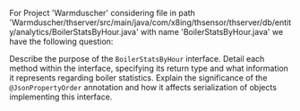 For Project 'Warmduscher' considering file in path 'Warmduscher/thserver/src/main/java/com/x8ing/thsensor/thserver/db/entity/analytics/BoilerStatsByHour.java' with name 'BoilerStatsByHour.java' we have the following question:

Describe the purpose of the `BoilerStatsByHour` interface. Detail each method within the interface, specifying its return type and what information it represents regarding boiler statistics. Explain the significance of the `@JsonPropertyOrder` annotation and how it affects serialization of objects implementing this interface.